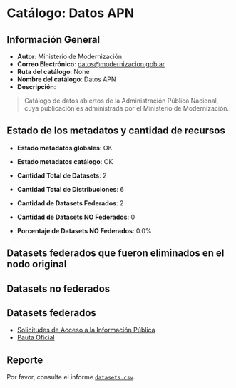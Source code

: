 
# Catálogo: Datos APN

## Información General

- **Autor**: Ministerio de Modernización
- **Correo Electrónico**: datos@modernizacion.gob.ar
- **Ruta del catálogo**: None
- **Nombre del catálogo**: Datos APN
- **Descripción**:

> Catálogo de datos abiertos de la Administración Pública Nacional, cuya publicación es administrada por el Ministerio de Modernización.

## Estado de los metadatos y cantidad de recursos

- **Estado metadatos globales**: OK
- **Estado metadatos catálogo**: OK
- **Cantidad Total de Datasets**: 2
- **Cantidad Total de Distribuciones**: 6

- **Cantidad de Datasets Federados**: 2
- **Cantidad de Datasets NO Federados**: 0
- **Porcentaje de Datasets NO Federados**: 0.0%

## Datasets federados que fueron eliminados en el nodo original



## Datasets no federados



## Datasets federados

- [Solicitudes de Acceso a la Información Pública](http://www.mininterior.gov.ar/inicio/index.php)
- [Pauta Oficial](https://www.argentina.gob.ar/jefatura/campanas-institucionales-de-publicidad)

## Reporte

Por favor, consulte el informe [`datasets.csv`](datasets.csv).
